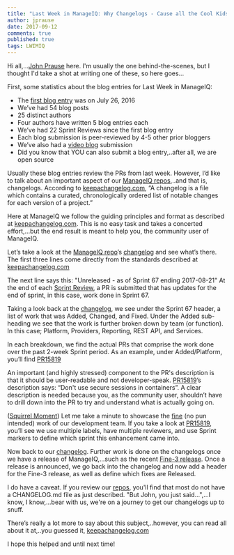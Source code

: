 ```yaml
---
title: "Last Week in ManageIQ: Why Changelogs - Cause all the Cool Kids Do It"
author: jprause
date: 2017-09-12
comments: true
published: true
tags: LWIMIQ
---
```


Hi all,...[John Prause](https://github.com/jprause) here. I'm usually the one behind-the-scenes, but I thought I'd take a shot at writing one of these, so here goes...

First, some statistics about the blog entries for Last Week in ManageIQ:
  - The [first blog entry](http://manageiq.org/blog/2016/07/last-week-in-manageiq-faster-reports-cloud-networks-and-more/) was on July 26, 2016
  - We’ve had 54 blog posts
  - 25 distinct authors
  - Four authors have written 5 blog entries each
  - We’ve had 22 Sprint Reviews since the first blog entry
  - Each blog submission is peer-reviewed by 4-5 other prior bloggers
  - We’ve also had a [video blog](http://manageiq.org/blog/2017/08/limericks-week-in-miq/) submission
  - Did you know that YOU can also submit a blog entry,..after all, we are open source

Usually these blog entries review the PRs from last week. However, I’d like to talk about an important aspect of our [ManageIQ repos](https://github.com/ManageIQ/),..and that is, changelogs. According to [keepachangelog.com][keepachangelog], “A changelog is a file which contains a curated, chronologically ordered list of notable changes for each version of a project.”

Here at ManageIQ we follow the guiding principles and format as described at [keepachangelog.com][keepachangelog]. This is no easy task and takes a concerted effort,...but the end result is meant to help you, the community user of ManageIQ.

Let’s take a look at the [ManageIQ repo](https://github.com/ManageIQ/manageiq)’s [changelog][miqchangelog] and see what’s there. The first three lines come directly from the standards described at [keepachangelog.com][keepachangelog]

The next line says this: "Unreleased - as of Sprint 67 ending 2017-08-21"
At the end of each [Sprint Review](https://youtu.be/yJRDT3m63z0), a PR is submitted that has updates for the end of sprint, in this case, work done in Sprint 67.

Taking a look back at the [changelog][miqchangelog], we see under the Sprint 67 header, a list of work that was Added, Changed, and Fixed. Under the Added sub-heading we see that the work is further broken down by team (or function). In this case; Platform, Providers, Reporting, REST API, and Services.

In each breakdown, we find the actual PRs that comprise the work done over the past 2-week Sprint period. As an example, under Added/Platform, you’ll find [PR15819][nickpr]

An important (and highly stressed) component to the PR's description is that it should be user-readable and not developer-speak. [PR15819][nickpr]’s description says: “Don't use secure sessions in containers”. A clear description is needed because you, as the community user, shouldn’t have to drill down into the PR to try and understand what is actually going on.

([Squirrel Moment](https://youtu.be/SSUXXzN26zg)) Let me take a minute to showcase the [fine](http://manageiq.org/blog/2016/11/announce_f_name/) (no pun intended) work of our development team. If you take a look at [PR15819][nickpr], you’ll see we use multiple labels, have multiple reviewers, and use Sprint markers to define which sprint this enhancement came into.

Now back to our [changelog][miqchangelog]. Further work is done on the changelogs once we have a release of ManageIQ,...such as the recent [Fine-3 release](http://manageiq.org/blog/2017/08/Announcing-Fine-3/). Once a release is announced, we go back into the changelog and now add a header for the Fine-3 release, as well as define which fixes are Released.

I do have a caveat. If you review our [repos](https://github.com/ManageIQ/), you'll find that most do not have a CHANGELOG.md file as just described. "But John, you just said...",...I know, I know,...bear with us, we're on a journey to get our changelogs up to snuff.

There’s really a lot more to say about this subject,..however, you can read all about it at,..you guessed it, [keepachangelog.com][keepachangelog]

I hope this helped and until next time!

[keepachangelog]: http://keepachangelog.com/en/1.0.0/
[nickpr]: https://github.com/ManageIQ/manageiq/pull/15819
[miqchangelog]: https://github.com/ManageIQ/manageiq/blob/d0b9e45a1d3e9f132b301027ad6f343bd28af75d/CHANGELOG.md
